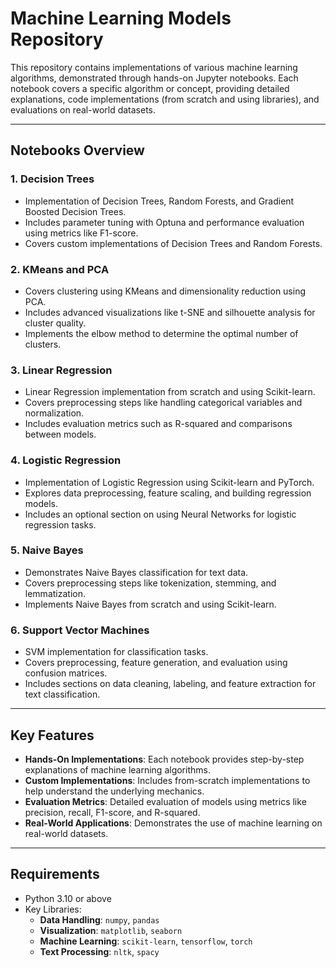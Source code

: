 # **Machine Learning Models Repository**

This repository contains implementations of various machine learning algorithms, demonstrated through hands-on Jupyter notebooks. Each notebook covers a specific algorithm or concept, providing detailed explanations, code implementations (from scratch and using libraries), and evaluations on real-world datasets.

---

## **Notebooks Overview**

### 1. **Decision Trees**
- Implementation of Decision Trees, Random Forests, and Gradient Boosted Decision Trees.
- Includes parameter tuning with Optuna and performance evaluation using metrics like F1-score.
- Covers custom implementations of Decision Trees and Random Forests.

### 2. **KMeans and PCA**
- Covers clustering using KMeans and dimensionality reduction using PCA.
- Includes advanced visualizations like t-SNE and silhouette analysis for cluster quality.
- Implements the elbow method to determine the optimal number of clusters.

### 3. **Linear Regression**
- Linear Regression implementation from scratch and using Scikit-learn.
- Covers preprocessing steps like handling categorical variables and normalization.
- Includes evaluation metrics such as R-squared and comparisons between models.

### 4. **Logistic Regression**
- Implementation of Logistic Regression using Scikit-learn and PyTorch.
- Explores data preprocessing, feature scaling, and building regression models.
- Includes an optional section on using Neural Networks for logistic regression tasks.

### 5. **Naive Bayes**
- Demonstrates Naive Bayes classification for text data.
- Covers preprocessing steps like tokenization, stemming, and lemmatization.
- Implements Naive Bayes from scratch and using Scikit-learn.

### 6. **Support Vector Machines**
- SVM implementation for classification tasks.
- Covers preprocessing, feature generation, and evaluation using confusion matrices.
- Includes sections on data cleaning, labeling, and feature extraction for text classification.

---

## **Key Features**
- **Hands-On Implementations**: Each notebook provides step-by-step explanations of machine learning algorithms.
- **Custom Implementations**: Includes from-scratch implementations to help understand the underlying mechanics.
- **Evaluation Metrics**: Detailed evaluation of models using metrics like precision, recall, F1-score, and R-squared.
- **Real-World Applications**: Demonstrates the use of machine learning on real-world datasets.

---

## **Requirements**
- Python 3.10 or above
- Key Libraries:
  - **Data Handling**: `numpy`, `pandas`
  - **Visualization**: `matplotlib`, `seaborn`
  - **Machine Learning**: `scikit-learn`, `tensorflow`, `torch`
  - **Text Processing**: `nltk`, `spacy`
